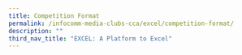 ```yaml
---
title: Competition Format
permalink: /infocomm-media-clubs-cca/excel/competition-format/
description: ""
third_nav_title: "EXCEL: A Platform to Excel"
---
```

